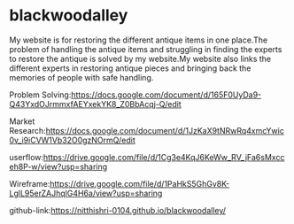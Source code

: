 # blackwoodalley
My website is for restoring the different antique items in one place.The problem of handling the antique items and struggling in finding 
the experts to restore the antique is solved by my website.My website also links the different experts in restoring antique pieces and bringing 
back the memories of people with safe handling.

Problem Solving:https://docs.google.com/document/d/165F0UyDa9-Q43YxdOJrmmxfAEYxekYK8_Z0BbAcqj-Q/edit

Market Research:https://docs.google.com/document/d/1JzKaX9tNRwRq4xmcYwic0v_i9iCVW1Vb32O0gzNOrmQ/edit

userflow:https://drive.google.com/file/d/1Cg3e4KqJ6KeWw_RV_jFa6sMxcceh8P-w/view?usp=sharing

Wireframe:https://drive.google.com/file/d/1PaHkS5GhGv8K-LglL95erZAJhqlG4H6a/view?usp=sharing

github-link:https://nitthishri-0104.github.io/blackwoodalley/
